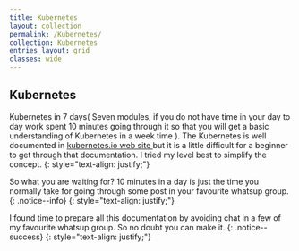 ```yaml
---
title: Kubernetes
layout: collection
permalink: /Kubernetes/
collection: Kubernetes
entries_layout: grid
classes: wide
---
```

## Kubernetes

Kubernetes in 7 days( Seven modules, if you do not have time in your day to day work spent 10 minutes going through it so that you will get a basic understanding of Kubernetes in a week time ). The Kubernetes is well documented in [kubernetes.io web site ](https://kubernetes.io/) but it is a little difficult for a beginner to get through that documentation. I tried my level best to simplify the concept.
{: style="text-align: justify;"}

So what you are waiting for? 10 minutes in a day is just the time you normally take for going through some post in your favourite whatsup group.
{: .notice--info}
{: style="text-align: justify;"}

I found time to prepare all this documentation by avoiding chat in a few of my favourite whatsup group. So no doubt you can make it. 
{: .notice--success}
{: style="text-align: justify;"}
